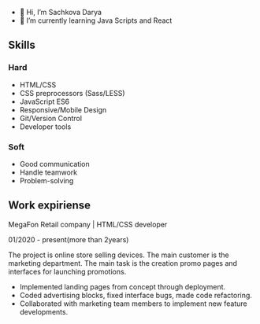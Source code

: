- 👋 Hi, I’m Sachkova Darya
- 🌱 I’m currently learning Java Scripts and React

## Skills
### Hard
- HTML/CSS
- CSS preprocessors (Sass/LESS)
- JavaScript ES6
- Responsive/Mobile Design
- Git/Version Control
- Developer tools

### Soft
- Good communication
- Handle teamwork
- Problem-solving 


## Work expiriense

MegaFon Retail company | HTML/CSS developer

01/2020 - present(more than 2years)

The project is online store selling devices. The main customer is the marketing department.
The main task is the creation promo pages and interfaces for launching promotions.

- Implemented landing pages from concept through deployment.
- Coded advertising blocks, fixed interface bugs, made code refactoring.
- Collaborated with marketing team members to implement new feature developments.

